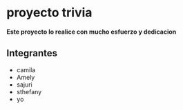 # proyecto trivia
  
  **Este proyecto lo realice con 
  mucho esfuerzo y dedicacion**

## Integrantes


 
 * camila
 * Amely
 * sajuri
 * sthefany
 * yo


[coraje]: https://static.wikia.nocookie.net/corajeelperrocobarde/images/1/1c/Coraje_el_perro_cobardepng.png/revision/latest?cb=20211110204145&path-prefix=es.